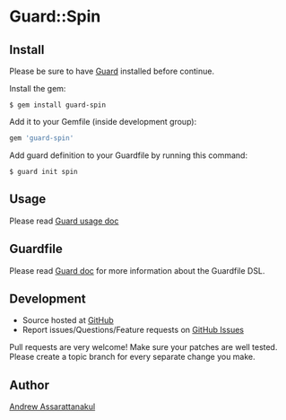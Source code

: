 Guard::Spin
===========

Install
-------

Please be sure to have [Guard](https://github.com/guard/guard) installed before continue.

Install the gem:

    $ gem install guard-spin

Add it to your Gemfile (inside development group):

``` ruby
gem 'guard-spin'
```

Add guard definition to your Guardfile by running this command:

    $ guard init spin

Usage
-----

Please read [Guard usage doc](https://github.com/guard/guard#readme)

Guardfile
---------

Please read [Guard doc](https://github.com/guard/guard#readme) for more information about the Guardfile DSL.

Development
-----------

* Source hosted at [GitHub](https://github.com/vizjerai/guard-spin)
* Report issues/Questions/Feature requests on [GitHub Issues](https://github.com/vizjerai/guard-spin/issues)

Pull requests are very welcome! Make sure your patches are well tested. Please create a topic branch for every separate change
you make.

Author
------

[Andrew Assarattanakul](https://github.com/vizjerai)